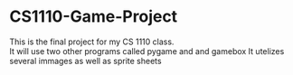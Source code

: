 # CS1110-Game-Project
This is the final project for my CS 1110 class.  
It will use two other programs called pygame and and gamebox
It utelizes several immages as well as sprite sheets
